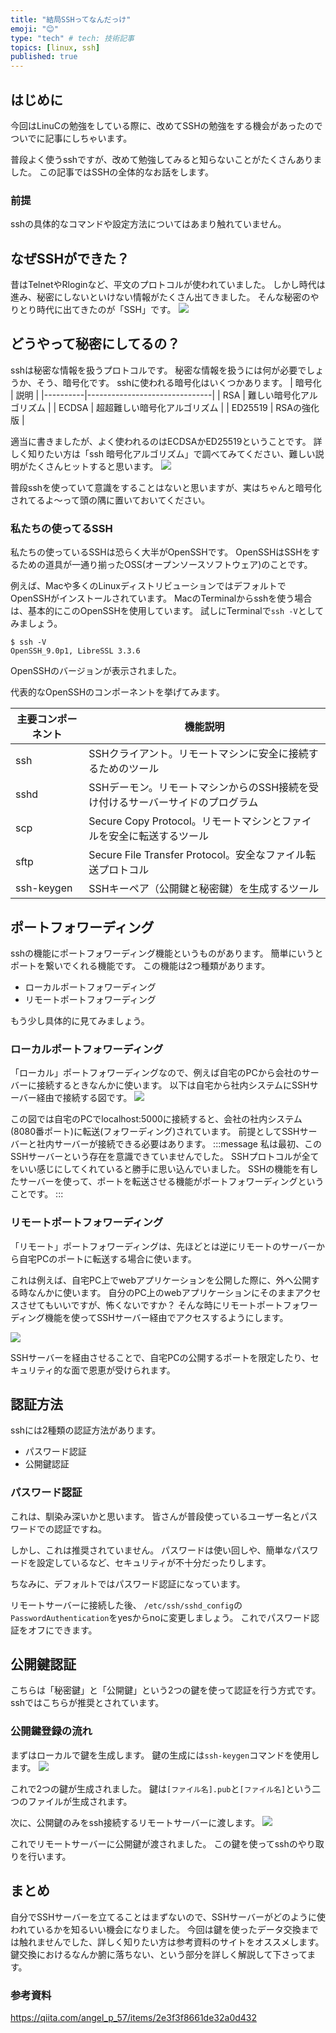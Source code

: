 ```yaml
---
title: "結局SSHってなんだっけ"
emoji: "😊"
type: "tech" # tech: 技術記事
topics: [linux, ssh]
published: true
---
```

## はじめに
今回はLinuCの勉強をしている際に、改めてSSHの勉強をする機会があったのでついでに記事にしちゃいます。

普段よく使うsshですが、改めて勉強してみると知らないことがたくさんありました。
この記事ではSSHの全体的なお話をします。

### 前提
sshの具体的なコマンドや設定方法についてはあまり触れていません。

## なぜSSHができた？
昔はTelnetやRloginなど、平文のプロトコルが使われていました。
しかし時代は進み、秘密にしないといけない情報がたくさん出てきました。
そんな秘密のやりとり時代に出てきたのが「SSH」です。
![](/images/w0.png)

## どうやって秘密にしてるの？
sshは秘密な情報を扱うプロトコルです。
秘密な情報を扱うには何が必要でしょうか、そう、暗号化です。
sshに使われる暗号化はいくつかあります。
| 暗号化   | 説明                          |
|----------|-------------------------------|
| RSA      | 難しい暗号化アルゴリズム      |
| ECDSA    | 超超難しい暗号化アルゴリズム  |
| ED25519  | RSAの強化版                   |

適当に書きましたが、よく使われるのはECDSAかED25519ということです。
詳しく知りたい方は「ssh 暗号化アルゴリズム」で調べてみてください、難しい説明がたくさんヒットすると思います。
![](/images/w2.png)

普段sshを使っていて意識をすることはないと思いますが、実はちゃんと暗号化されてるよ〜って頭の隅に置いておいてください。

### 私たちの使ってるSSH
私たちの使っているSSHは恐らく大半がOpenSSHです。
OpenSSHはSSHをするための道具が一通り揃ったOSS(オープンソースソフトウェア)のことです。

例えば、Macや多くのLinuxディストリビューションではデフォルトでOpenSSHがインストールされています。
MacのTerminalからsshを使う場合は、基本的にこのOpenSSHを使用しています。
試しにTerminalで`ssh -V`としてみましょう。
```
$ ssh -V
OpenSSH_9.0p1, LibreSSL 3.3.6
```
OpenSSHのバージョンが表示されました。

代表的なOpenSSHのコンポーネントを挙げてみます。

| 主要コンポーネント | 機能説明                                                                                     |
|--------------------|----------------------------------------------------------------------------------------------|
| ssh                | SSHクライアント。リモートマシンに安全に接続するためのツール               |
| sshd               | SSHデーモン。リモートマシンからのSSH接続を受け付けるサーバーサイドのプログラム               |
| scp                | Secure Copy Protocol。リモートマシンとファイルを安全に転送するツール |
| sftp               | Secure File Transfer Protocol。安全なファイル転送プロトコル |
| ssh-keygen         | SSHキーペア（公開鍵と秘密鍵）を生成するツール                                             |


## ポートフォワーディング
sshの機能にポートフォワーディング機能というものがあります。
簡単にいうとポートを繋いでくれる機能です。
この機能は2つ種類があります。
- ローカルポートフォワーディング
- リモートポートフォワーディング

もう少し具体的に見てみましょう。

### ローカルポートフォワーディング
「ローカル」ポートフォワーディングなので、例えば自宅のPCから会社のサーバーに接続するときなんかに使います。
以下は自宅から社内システムにSSHサーバー経由で接続する図です。
![](/images/w1.png)

この図では自宅のPCでlocalhost:5000に接続すると、会社の社内システム(8080番ポート)に転送(フォワーディング)されています。
前提としてSSHサーバーと社内サーバーが接続できる必要はあります。
:::message
私は最初、このSSHサーバーという存在を意識できていませんでした。
SSHプロトコルが全てをいい感じにしてくれていると勝手に思い込んでいました。
SSHの機能を有したサーバーを使って、ポートを転送させる機能がポートフォワーディングということです。
:::

### リモートポートフォワーディング
「リモート」ポートフォワーディングは、先ほどとは逆にリモートのサーバーから自宅PCのポートに転送する場合に使います。

これは例えば、自宅PC上でwebアプリケーションを公開した際に、外へ公開する時なんかに使います。
自分のPC上のwebアプリケーションにそのままアクセスさせてもいいですが、怖くないですか？
そんな時にリモートポートフォワーディング機能を使ってSSHサーバー経由でアクセスするようにします。

![](/images/w3.png)

SSHサーバーを経由させることで、自宅PCの公開するポートを限定したり、セキュリティ的な面で恩恵が受けられます。

## 認証方法
sshには2種類の認証方法があります。
- パスワード認証
- 公開鍵認証

### パスワード認証
これは、馴染み深いかと思います。
皆さんが普段使っているユーザー名とパスワードでの認証ですね。

しかし、これは推奨されていません。
パスワードは使い回しや、簡単なパスワードを設定しているなど、セキュリティが不十分だったりします。

ちなみに、デフォルトではパスワード認証になっています。

リモートサーバーに接続した後、
`/etc/ssh/sshd_config`の`PasswordAuthentication`をyesからnoに変更しましょう。
これでパスワード認証をオフにできます。

## 公開鍵認証
こちらは「秘密鍵」と「公開鍵」という2つの鍵を使って認証を行う方式です。
sshではこちらが推奨とされています。

### 公開鍵登録の流れ
まずはローカルで鍵を生成します。
鍵の生成には`ssh-keygen`コマンドを使用します。
![](/images/w4.png)

これで2つの鍵が生成されました。
鍵は`[ファイル名].pub`と`[ファイル名]`という二つのファイルが生成されます。

次に、公開鍵のみをssh接続するリモートサーバーに渡します。
![](/images/w5.png)

これでリモートサーバーに公開鍵が渡されました。
この鍵を使ってsshのやり取りを行います。

## まとめ
自分でSSHサーバーを立てることはまずないので、SSHサーバーがどのように使われているかを知るいい機会になりました。
今回は鍵を使ったデータ交換までは触れませんでした、詳しく知りたい方は参考資料のサイトをオススメします。
鍵交換におけるなんか腑に落ちない、という部分を詳しく解説して下さってます。

### 参考資料
https://qiita.com/angel_p_57/items/2e3f3f8661de32a0d432
